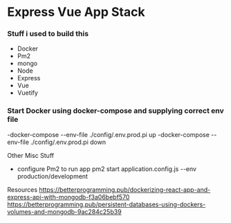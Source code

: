 # Express Vue App Stack

### Stuff i used to build this

- Docker
- Pm2
- mongo
- Node
- Express
- Vue
- Vuetify

### Start Docker using docker-compose and supplying correct env file

-docker-compose --env-file ./config/.env.prod.pi up
-docker-compose --env-file ./config/.env.prod.pi down

Other Misc Stuff

- configure Pm2 to run app
  pm2 start application.config.js --env production/development

Resources
https://betterprogramming.pub/dockerizing-react-app-and-express-api-with-mongodb-f3a06bebf570
https://betterprogramming.pub/persistent-databases-using-dockers-volumes-and-mongodb-9ac284c25b39
